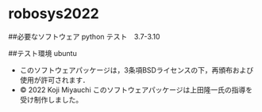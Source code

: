# robosys2022
##必要なソフトウェア
python
テスト　3.7-3.10

##テスト環境
ubuntu

* このソフトウェアパッケージは，3条項BSDライセンスの下，再頒布および使用が許可されます．
* © 2022 Koji Miyauchi
このソフトウェアパッケージは上田隆一氏の指導を受け制作しました。
